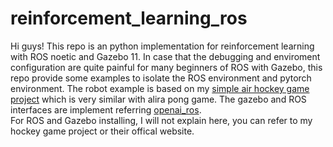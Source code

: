 # reinforcement_learning_ros
Hi guys! This repo is an python implementation for reinforcement learning with ROS noetic and Gazebo 11. In case that the debugging and enviroment configuration are quite painful for many beginners of ROS with Gazebo, this repo provide some examples to isolate the ROS environment and pytorch environment. The robot example is based on my [simple air hockey game project](https://github.com/Xumj82/air_hockey_robot) which is very similar with alira pong game. The gazebo and ROS interfaces are implement referring [openai_ros](http://wiki.ros.org/openai_ros).</br>
For ROS and Gazebo installing, I will not explain here, you can refer to my hockey game project or their offical website.</br>
